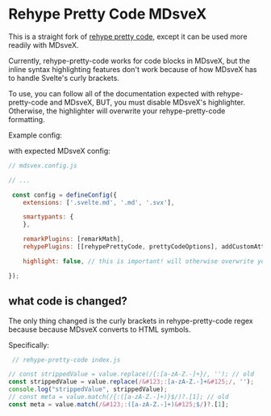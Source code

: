 # Rehype Pretty Code MDsveX

This is a straight fork of [rehype pretty code](https://rehype-pretty-code.netlify.app/), except it can be used more readily with MDsveX. 

Currently, rehype-pretty-code works for code blocks in MDsveX, but the inline syntax highlighting features don't work because of how MDsveX has to handle Svelte's curly brackets.

To use, you can follow all of the documentation expected with rehype-pretty-code and MDsveX, BUT, you must disable MDsveX's highlighter. Otherwise, the highlighter will overwrite your rehype-pretty-code formatting.

Example config:

with expected MDsveX config:
```javascript
// mdsvex.config.js

// ...

 const config = defineConfig({
	extensions: ['.svelte.md', '.md', '.svx'],

	smartypants: {
	},

	remarkPlugins: [remarkMath],
	rehypePlugins: [[rehypePrettyCode, prettyCodeOptions], addCustomAttribute, rehypeKatex, is_it_working],

	highlight: false, // this is important! will otherwise overwrite your rehype-pretty-code highlighting

});
```

## what code is changed?

The only thing changed is the curly brackets in rehype-pretty-code regex because because MDsveX converts to HTML symbols.

Specifically:
```javascript
 // rehype-pretty-code index.js

// const strippedValue = value.replace(/{:[a-zA-Z.-]+}/, ''); // old
const strippedValue = value.replace(/&#123;:[a-zA-Z.-]+&#125;/, '');
console.log("strippedValue", strippedValue);
// const meta = value.match(/{:([a-zA-Z.-]+)}$/)?.[1]; // old
const meta = value.match(/&#123;:([a-zA-Z.-]+)&#125;$/)?.[1];
```


 
